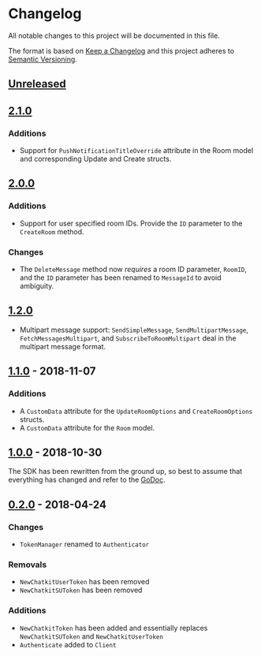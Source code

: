 # Changelog

All notable changes to this project will be documented in this file.

The format is based on [Keep a Changelog](http://keepachangelog.com/en/1.0.0/)
and this project adheres to [Semantic Versioning](http://semver.org/spec/v2.0.0.html).

## [Unreleased](https://github.com/pusher/chatkit-server-go/compare/2.1.0...HEAD)

## [2.1.0](https://github.com/pusher/chatkit-server-go/compare/2.1.0...2.0.0)

### Additions

- Support for `PushNotificationTitleOverride` attribute in the Room model and
corresponding Update and Create structs.

## [2.0.0](https://github.com/pusher/chatkit-server-go/compare/1.2.0...2.0.0)

### Additions

- Support for user specified room IDs. Provide the `ID` parameter to the
  `CreateRoom` method.

### Changes

- The `DeleteMessage` method now *requires* a room ID parameter, `RoomID`, and
  the `ID` parameter has been renamed to `MessageId` to avoid ambiguity.

## [1.2.0](https://github.com/pusher/chatkit-server-go/compare/1.1.0...1.2.0)

- Multipart message support: `SendSimpleMessage`, `SendMultipartMessage`,
  `FetchMessagesMultipart`, and `SubscribeToRoomMultipart` deal in the
  multipart message format.

## [1.1.0](https://github.com/pusher/chatkit-server-go/compare/1.0.0...1.1.0) - 2018-11-07

### Additions

- A `CustomData` attribute for the `UpdateRoomOptions` and `CreateRoomOptions` structs.
- A `CustomData` attribute for the `Room` model.

## [1.0.0](https://github.com/pusher/chatkit-server-go/compare/0.2.0...1.0.0) - 2018-10-30

The SDK has been rewritten from the ground up, so best to assume that
everything has changed and refer to the [GoDoc][].

## [0.2.0](https://github.com/pusher/chatkit-server-go/compare/0.1.0...0.2.0) - 2018-04-24

### Changes

- `TokenManager` renamed to `Authenticator`

### Removals

- `NewChatkitUserToken` has been removed
- `NewChatkitSUToken` has been removed

### Additions

- `NewChatkitToken` has been added and essentially replaces `NewChatkitSUToken` and `NewChatkitUserToken`
- `Authenticate` added to `Client`

[GoDoc]: http://godoc.org/github.com/pusher/chatkit-server-go
